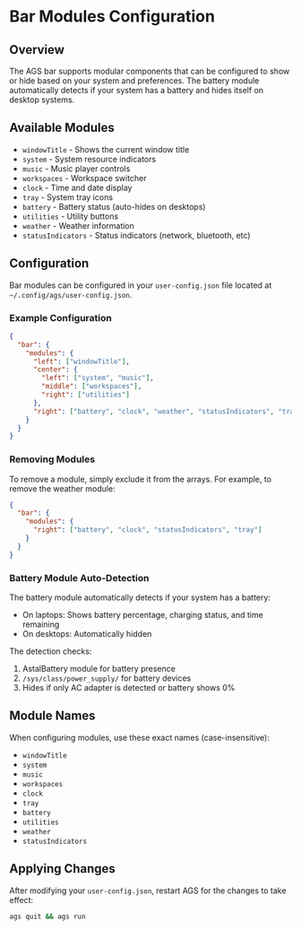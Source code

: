 # Bar Modules Configuration

## Overview

The AGS bar supports modular components that can be configured to show or hide based on your system and preferences. The battery module automatically detects if your system has a battery and hides itself on desktop systems.

## Available Modules

- `windowTitle` - Shows the current window title
- `system` - System resource indicators
- `music` - Music player controls
- `workspaces` - Workspace switcher
- `clock` - Time and date display
- `tray` - System tray icons
- `battery` - Battery status (auto-hides on desktops)
- `utilities` - Utility buttons
- `weather` - Weather information
- `statusIndicators` - Status indicators (network, bluetooth, etc)

## Configuration

Bar modules can be configured in your `user-config.json` file located at `~/.config/ags/user-config.json`.

### Example Configuration

```json
{
  "bar": {
    "modules": {
      "left": ["windowTitle"],
      "center": {
        "left": ["system", "music"],
        "middle": ["workspaces"],
        "right": ["utilities"]
      },
      "right": ["battery", "clock", "weather", "statusIndicators", "tray"]
    }
  }
}
```

### Removing Modules

To remove a module, simply exclude it from the arrays. For example, to remove the weather module:

```json
{
  "bar": {
    "modules": {
      "right": ["battery", "clock", "statusIndicators", "tray"]
    }
  }
}
```

### Battery Module Auto-Detection

The battery module automatically detects if your system has a battery:
- On laptops: Shows battery percentage, charging status, and time remaining
- On desktops: Automatically hidden

The detection checks:
1. AstalBattery module for battery presence
2. `/sys/class/power_supply/` for battery devices
3. Hides if only AC adapter is detected or battery shows 0%

## Module Names

When configuring modules, use these exact names (case-insensitive):
- `windowTitle`
- `system`
- `music`
- `workspaces`
- `clock`
- `tray`
- `battery`
- `utilities`
- `weather`
- `statusIndicators`

## Applying Changes

After modifying your `user-config.json`, restart AGS for the changes to take effect:

```bash
ags quit && ags run
```